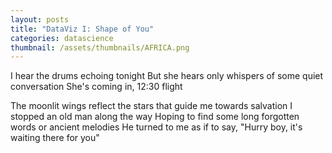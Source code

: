 ```yaml
---
layout: posts
title: "DataViz I: Shape of You"
categories: datascience
thumbnail: /assets/thumbnails/AFRICA.png
---
```


I hear the drums echoing tonight But she hears only whispers of some quiet conversation She's coming in, 12:30 flight 
<!--more-->
The moonlit wings reflect the stars that guide me towards salvation I stopped an old man along the way Hoping to find some long forgotten words or ancient melodies He turned to me as if to say, "Hurry boy, it's waiting there for you" 
